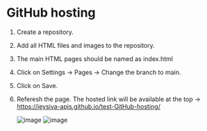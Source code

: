 # GitHub hosting

1. Create a repository.
2. Add all HTML files and images to the repository.
3. The main HTML pages should be named as index.html
4. Click on Settings -> Pages -> Change the branch to main.
5. Click on Save.
6. Referesh the page. The hosted link will be available at the top -> https://jeysiva-apjs.github.io/test-GitHub-hosting/
   
   ![image](https://github.com/Jeysiva-apjs/test-GitHub-hosting/assets/126048586/2c29877b-73f6-4268-96a9-80508eadde75)
   ![image](https://github.com/Jeysiva-apjs/test-GitHub-hosting/assets/126048586/70f3b362-306b-448c-88f8-ad26f9b83818)


